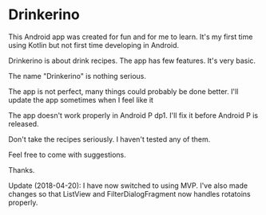 # Drinkerino

This Android app was created for fun and for me to learn. It's my first time using Kotlin but not first time developing in Android.

Drinkerino is about drink recipes. The app has few features. It's very basic.

The name "Drinkerino" is nothing serious.

The app is not perfect, many things could probably be done better. I'll update the app sometimes when I feel like it

The app doesn't work properly in Android P dp1. I'll fix it before Android P is released.

Don't take the recipes seriously. I haven't tested any of them.

Feel free to come with suggestions.

Thanks.

Update (2018-04-20): 
I have now switched to using MVP. I've also made changes so that ListView and FilterDialogFragment now handles rotatoins properly.
